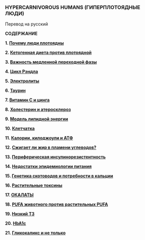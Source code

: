 ### HYPERCARNIVOROUS HUMANS (ГИПЕРПЛОТОЯДНЫЕ ЛЮДИ)

Перевод на русский


**СОДЕРЖАНИЕ**

**1. [Почему люди плотоядны](01_Почему_люди_плотоядны.md)**

**2. [Кетогенная диета против плотоядной](02_Кетогенная_диета_против_плотоядной.md)**

**3. [Важность медленной переходной фазы](03_Важность_медленной_переходной_фазы.md)**

**4. [Цикл Рэндла](04_Цикл_Рэндла.md)**

**5. [Электролиты](05_Электролиты.md)**

**6. [Таурин](06_Таурин.md)**

**7. [Витамин С и цинга](07_Витамин_С_и_цинга.md)**

**8. [Холестерин и атеросклероз](08_Холестерин_и_атеросклероз.md)**

**9. [Модель липидной энергии](09_Модель_липидной_энергии.md)**

**10. [Клетчатка](10_Клетчатка.md)**

**11. [Калории, килоджоули и АТФ](11_Калории_килоджоули_и_АТФ.md)**

**12. [Сжигает ли жир в пламени углеводов?](12_Сжигает_ли_жир_в_пламени_углеводов.md)**

**13. [Периферическая инсулинорезистентность](13_Периферическая_инсулинорезистентность.md)**

**14. [Недостатки эпидемиологии питания](14_Недостатки_эпидемиологии_питания.md)**

**15. [Генетика скотоводов и потребности в кальции](15_Генетика_скотоводов_и_потребность_в_кальции.md)**

**16. [Растительные токсины](16_Растительные_токсины.md)**

**17. [ОКАЛАТЫ](17_ОКСАЛАТЫ.md)**

**18. [PUFA животного против растительных PUFA](18_PUFA_животного_против_растительных_PUFA.md)**

**19. [Низкий Т3](19_Низкий_T3.md)**

**20. [HbA1c](20_HbA1c.md)**

**21. [Гликокаликс и не только](21_Гликокаликс_и_не_только.md)**

